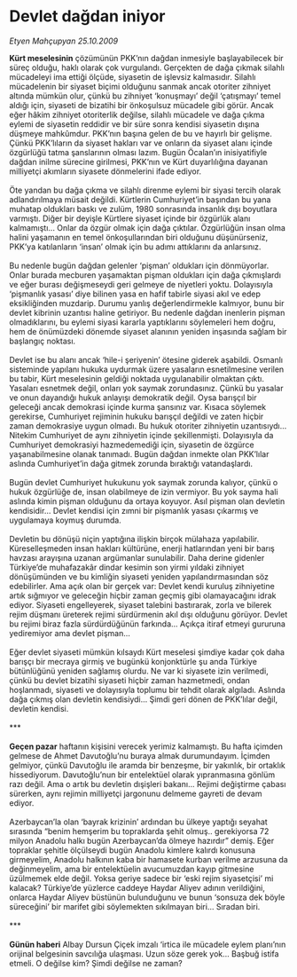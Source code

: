 # Devlet dağdan iniyor

*Etyen Mahçupyan 25.10.2009*

<div class="taraf_structure_2col_1zq">
<div class="margen_n">



 <p><b>Kürt meselesinin</b> çözümünün PKK’nın dağdan inmesiyle başlayabilecek bir süreç olduğu, haklı olarak çok vurgulandı. Gerçekten de dağa çıkmak silahlı mücadeleyi ima ettiği ölçüde, siyasetin de işlevsiz kalmasıdır. Silahlı mücadelenin bir siyaset biçimi olduğunu sanmak ancak otoriter zihniyet altında mümkün olur, çünkü bu zihniyet ‘konuşmayı’ değil ‘çatışmayı’ temel aldığı için, siyaseti de bizatihi bir önkoşulsuz mücadele gibi görür. Ancak eğer hâkim zihniyet otoriterlik değilse, silahlı mücadele ve dağa çıkma eylemi de siyasetin reddidir ve bir süre sonra kendisi siyasetin dışına düşmeye mahkûmdur. PKK’nın başına gelen de bu ve hayırlı bir gelişme. Çünkü PKK’lıların da siyaset hakları var ve onların da siyaset alanı içinde özgürlüğü tatma şanslarının olması lazım. Bugün Öcalan’ın inisiyatifiyle dağdan inilme sürecine girilmesi, PKK’nın ve Kürt duyarlılığına dayanan milliyetçi akımların siyasete dönmelerini ifade ediyor. <br/><br/>Öte yandan bu dağa çıkma ve silahlı direnme eylemi bir siyasi tercih olarak adlandırılmaya müsait değildi. Kürtlerin Cumhuriyet’in başından bu yana muhatap oldukları baskı ve zulüm, 1980 sonrasında insanlık dışı boyutlara varmıştı. Diğer bir deyişle Kürtlere siyaset içinde bir özgürlük alanı kalmamıştı... Onlar da özgür olmak için dağa çıktılar. Özgürlüğün insan olma halini yaşamanın en temel önkoşullarından biri olduğunu düşünürseniz, PKK’ya katılanların ‘insan’ olmak için bu adımı attıklarını da anlarsınız. <br/><br/>Bu nedenle bugün dağdan gelenler ‘pişman’ oldukları için dönmüyorlar. Onlar burada mecburen yaşamaktan pişman oldukları için dağa çıkmışlardı ve eğer burası değişmeseydi geri gelmeye de niyetleri yoktu. Dolayısıyla ‘pişmanlık yasası’ diye bilinen yasa en hafif tabirle siyasi akıl ve edep eksikliğinden muzdarip. Durumu yanlış değerlendirmekle kalmıyor, bunu bir devlet kibrinin uzantısı haline getiriyor. Bu nedenle dağdan inenlerin pişman olmadıklarını, bu eylemi siyasi kararla yaptıklarını söylemeleri hem doğru, hem de önümüzdeki dönemde siyaset alanının yeniden inşasında sağlam bir başlangıç noktası. <br/><br/>Devlet ise bu alanı ancak ‘hile-i şeriyenin’ ötesine giderek aşabildi. Osmanlı sisteminde yapılanı hukuka uydurmak üzere yasaların esnetilmesine verilen bu tabir, Kürt meselesinin geldiği noktada uygulanabilir olmaktan çıktı. Yasaları esnetmek değil, onları yok saymak zorundasınız. Çünkü bu yasalar ve onun dayandığı hukuk anlayışı demokratik değil. Oysa barışçıl bir geleceği ancak demokrasi içinde kurma şansınız var. Kısaca söylemek gerekirse, Cumhuriyet rejiminin hukuku barışçıl değildi ve zaten hiçbir zaman demokrasiye uygun olmadı. Bu hukuk otoriter zihniyetin uzantısıydı... Nitekim Cumhuriyet de aynı zihniyetin içinde şekillenmişti. Dolayısıyla da Cumhuriyet demokrasiyi hazmedemediği için, siyasetin de özgürce yaşanabilmesine olanak tanımadı. Bugün dağdan inmekte olan PKK’lılar aslında Cumhuriyet’in dağa gitmek zorunda bıraktığı vatandaşlardı. <br/><br/>Bugün devlet Cumhuriyet hukukunu yok saymak zorunda kalıyor, çünkü o hukuk özgürlüğe de, insan olabilmeye de izin vermiyor. Bu yok sayma hali aslında kimin pişman olduğunu da ortaya koyuyor. Asıl pişman olan devletin kendisidir... Devlet kendisi için zımni bir pişmanlık yasası çıkarmış ve uygulamaya koymuş durumda. <br/><br/>Devletin bu dönüşü niçin yaptığına ilişkin birçok mülahaza yapılabilir. Küreselleşmeden insan hakları kültürüne, enerji hatlarından yeni bir barış havzası arayışına uzanan argümanlar sunulabilir. Daha derine gidenler Türkiye’de muhafazakâr dindar kesimin son yirmi yıldaki zihniyet dönüşümünden ve bu kimliğin siyaseti yeniden yapılandırmasından söz edebilirler. Ama açık olan bir gerçek var: Devlet kendi kuruluş zihniyetine artık sığmıyor ve geleceğin hiçbir zaman geçmiş gibi olamayacağını idrak ediyor. Siyaseti engelleyerek, siyaset talebini bastırarak, zorla ve bilerek rejim düşmanı üreterek rejimi sürdürmenin akıl dışı olduğunu görüyor. Devlet bu rejimi biraz fazla sürdürdüğünün farkında... Açıkça itiraf etmeyi gururuna yediremiyor ama devlet pişman... <br/><br/>Eğer devlet siyaseti mümkün kılsaydı Kürt meselesi şimdiye kadar çok daha barışçı bir mecraya girmiş ve bugünkü konjonktürle şu anda Türkiye bütünlüğünü yeniden sağlamış olurdu. Ne var ki siyasete izin verilmedi, çünkü bu devlet bizatihi siyaseti hiçbir zaman hazmetmedi, ondan hoşlanmadı, siyaseti ve dolayısıyla toplumu bir tehdit olarak algıladı. Aslında dağa çıkmış olan devletin kendisiydi... Şimdi geri dönen de PKK’lılar değil, devletin kendisi. <br/><br/>***<b> <br/><br/>Geçen pazar</b> haftanın kişisini verecek yerimiz kalmamıştı. Bu hafta içimden gelmese de Ahmet Davutoğlu’nu buraya almak durumundayım. İçimden gelmiyor, çünkü Davutoğlu ile aramda bir benzeşme, bir yakınlık, bir ortaklık hissediyorum. Davutoğlu’nun bir entelektüel olarak yıpranmasına gönlüm razı değil. Ama o artık bu devletin dışişleri bakanı... Rejimi değiştirme çabası sürerken, aynı rejimin milliyetçi jargonunu delmeme gayreti de devam ediyor. <br/><br/>Azerbaycan’la olan ‘bayrak krizinin’ ardından bu ülkeye yaptığı seyahat sırasında “benim hemşerim bu topraklarda şehit olmuş.. gerekiyorsa 72 milyon Anadolu halkı bugün Azerbaycan’da ölmeye hazırdır” demiş. Eğer topraklar şehitle ölçülseydi bugün Anadolu kimlere kalırdı konusuna girmeyelim, Anadolu halkının kaba bir hamasete kurban verilme arzusuna da değinmeyelim, ama bir entelektüelin avucumuzdan kayıp gitmesine üzülmemek elde değil. Yoksa geriye sadece bir ‘eski rejim siyasetçisi’ mi kalacak? Türkiye’de yüzlerce caddeye Haydar Aliyev adının verildiğini, onlarca Haydar Aliyev büstünün bulunduğunu ve bunun ‘sonsuza dek böyle süreceğini’ bir marifet gibi söylemekten sıkılmayan biri... Sıradan biri. <br/><br/>***<b> <br/><br/>Günün haberi</b> Albay Dursun Çiçek imzalı ‘irtica ile mücadele eylem planı’nın orijinal belgesinin savcılığa ulaşması. Uzun söze gerek yok... Başbuğ istifa etmeli. O değilse kim? Şimdi değilse ne zaman?</p>
<br/>
<br/>
<br/>



<br/>


<div id="taraf_not">
</div>

</div>


</div>
